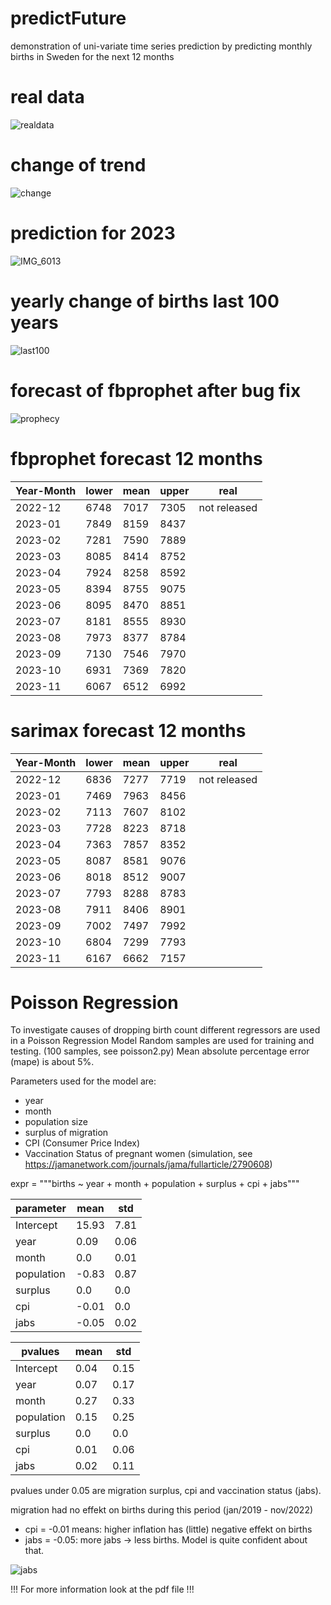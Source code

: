 # predictFuture
demonstration of uni-variate time series prediction by predicting monthly births in Sweden for the next 12 months 

# real data
![realdata](https://github.com/marl2en/predictFuture/blob/main/Live_births2019_2022.png)

# change of trend
![change](https://github.com/marl2en/predictFuture/blob/main/Change_of_trend.png)


# prediction for 2023
![IMG_6013](https://github.com/marl2en/predictFuture/blob/main/sarimaxPrediction_with_expSmoothing_trend.png)

# yearly change of births last 100 years
![last100](https://github.com/marl2en/predictFuture/blob/main/birthsPerYear1923_2022proc.png)

# forecast of fbprophet after bug fix
![prophecy](https://github.com/marl2en/predictFuture/blob/main/Prophecy_2023_without_bugs.png)

# fbprophet forecast 12 months
|Year-Month|  lower | mean | upper |  real |
|----------|--------|------|-------|-------|
|2022-12   |  6748  | 7017 |  7305 |  not released |
|2023-01   |  7849  | 8159 |  8437 |  |
|2023-02   |  7281  | 7590 |  7889 |  |
|2023-03   |  8085  | 8414 |  8752 |  |
|2023-04   |  7924  | 8258 |  8592 |  |
|2023-05   |  8394  | 8755 |  9075 |  |
|2023-06   |  8095  | 8470 |  8851 |  |
|2023-07   |  8181  | 8555 |  8930 |  |
|2023-08   |  7973  | 8377 |  8784 |  |
|2023-09   |  7130  | 7546 |  7970 |  |
|2023-10   |  6931  | 7369 |  7820 |  |
|2023-11   |  6067  | 6512 |  6992 |  |

# sarimax forecast 12 months
|Year-Month|  lower | mean | upper |  real |
|----------|--------|------|-------|-------|
|2022-12   |  6836  |  7277|   7719|    not released
|2023-01   |  7469  |  7963|   8456|  |
|2023-02   |  7113  |  7607|   8102|  |
|2023-03   |  7728  |  8223|   8718|  |
|2023-04   |  7363  |  7857|   8352|  |
|2023-05   |  8087  |  8581|   9076|  |
|2023-06   |  8018  |  8512|   9007|  |
|2023-07   |  7793  |  8288|   8783|  |
|2023-08   |  7911  |  8406|   8901|  |
|2023-09   |  7002  |  7497|   7992|  |
|2023-10   |  6804  |  7299|   7793|  |
|2023-11   |  6167  |  6662|   7157|  |


# Poisson Regression

To investigate causes of dropping birth count different regressors are used in a Poisson Regression Model
Random samples are used for training and testing. (100 samples, see poisson2.py)
Mean absolute percentage error (mape) is about 5%. 

Parameters used for the model are:
- year
- month
- population size
- surplus of migration
- CPI (Consumer Price Index)
- Vaccination Status of pregnant women (simulation, see https://jamanetwork.com/journals/jama/fullarticle/2790608)

expr = """births ~ year  + month + population + surplus + cpi + jabs"""

|parameter|  mean | std |
|----------|--------|------|
|Intercept   |  15.93  | 7.81|
|year   |  0.09 |  0.06|
|month   |  0.0  | 0.01|
|population   | -0.83 |  0.87|
|surplus   |  0.0  |  0.0|
|cpi   |  -0.01  |  0.0|
|jabs   |  -0.05  |  0.02|


|pvalues|  mean | std |
|----------|--------|------|
|Intercept   |  0.04  | 0.15|
|year   |  0.07 |  0.17|
|month   | 0.27 | 0.33|
|population   | 0.15 |  0.25|
|surplus   |  0.0  |  0.0|
|cpi   |  0.01 |  0.06|
|jabs   |  0.02  |  0.11|

pvalues under 0.05 are migration surplus, cpi and vaccination status (jabs). 

migration had no effekt on births during this period (jan/2019 - nov/2022)
- cpi = -0.01 means: higher inflation has (little) negative effekt on births
- jabs = -0.05: more jabs -> less births. Model is quite confident about that. 

![jabs](https://github.com/marl2en/predictFuture/blob/main/simulated_vaccination_status_pregnant.png)


!!! For more information look at the pdf file !!!
